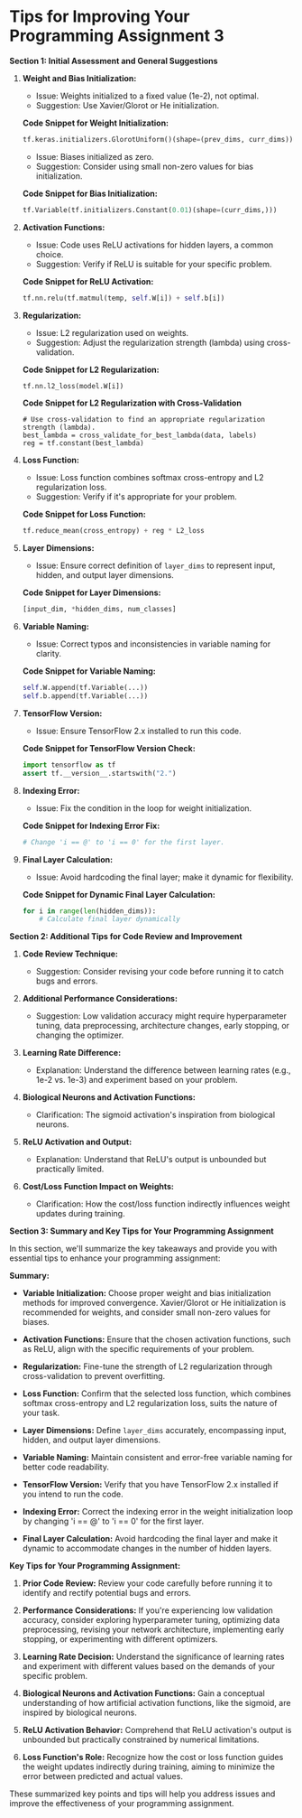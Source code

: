# Tips for Improving Your Programming Assignment 3

**Section 1: Initial Assessment and General Suggestions**

1. **Weight and Bias Initialization:**
   - Issue: Weights initialized to a fixed value (1e-2), not optimal.
   - Suggestion: Use Xavier/Glorot or He initialization.
   
   **Code Snippet for Weight Initialization:**
   ```python
   tf.keras.initializers.GlorotUniform()(shape=(prev_dims, curr_dims))
   ```

   - Issue: Biases initialized as zero.
   - Suggestion: Consider using small non-zero values for bias initialization.
   
   **Code Snippet for Bias Initialization:**
   ```python
   tf.Variable(tf.initializers.Constant(0.01)(shape=(curr_dims,)))
   ```

2. **Activation Functions:**
   - Issue: Code uses ReLU activations for hidden layers, a common choice.
   - Suggestion: Verify if ReLU is suitable for your specific problem.
   
   **Code Snippet for ReLU Activation:**
   ```python
   tf.nn.relu(tf.matmul(temp, self.W[i]) + self.b[i])
   ```

3. **Regularization:**
   - Issue: L2 regularization used on weights.
   - Suggestion: Adjust the regularization strength (lambda) using cross-validation.
   
   **Code Snippet for L2 Regularization:**
   ```python
   tf.nn.l2_loss(model.W[i])
   ```
   **Code Snippet for L2 Regularization with Cross-Validation**
   ```
   # Use cross-validation to find an appropriate regularization strength (lambda).
   best_lambda = cross_validate_for_best_lambda(data, labels)
   reg = tf.constant(best_lambda)
   ```

4. **Loss Function:**
   - Issue: Loss function combines softmax cross-entropy and L2 regularization loss.
   - Suggestion: Verify if it's appropriate for your problem.
   
   **Code Snippet for Loss Function:**
   ```python
   tf.reduce_mean(cross_entropy) + reg * L2_loss
   ```

5. **Layer Dimensions:**
   - Issue: Ensure correct definition of `layer_dims` to represent input, hidden, and output layer dimensions.
   
   **Code Snippet for Layer Dimensions:**
   ```python
   [input_dim, *hidden_dims, num_classes]
   ```

6. **Variable Naming:**
   - Issue: Correct typos and inconsistencies in variable naming for clarity.
   
   **Code Snippet for Variable Naming:**
   ```python
   self.W.append(tf.Variable(...))
   self.b.append(tf.Variable(...))
   ```

7. **TensorFlow Version:**
   - Issue: Ensure TensorFlow 2.x installed to run this code.

   **Code Snippet for TensorFlow Version Check:**
   ```python
   import tensorflow as tf
   assert tf.__version__.startswith("2.")
   ```

8. **Indexing Error:**
   - Issue: Fix the condition in the loop for weight initialization.
   
   **Code Snippet for Indexing Error Fix:**
   ```python
   # Change 'i == @' to 'i == 0' for the first layer.
   ```

9. **Final Layer Calculation:**
   - Issue: Avoid hardcoding the final layer; make it dynamic for flexibility.
   
   **Code Snippet for Dynamic Final Layer Calculation:**
   ```python
   for i in range(len(hidden_dims)):
       # Calculate final layer dynamically
   ```

**Section 2: Additional Tips for Code Review and Improvement**

1. **Code Review Technique:**
   - Suggestion: Consider revising your code before running it to catch bugs and errors.

2. **Additional Performance Considerations:**
   - Suggestion: Low validation accuracy might require hyperparameter tuning, data preprocessing, architecture changes, early stopping, or changing the optimizer.
   
3. **Learning Rate Difference:**
   - Explanation: Understand the difference between learning rates (e.g., 1e-2 vs. 1e-3) and experiment based on your problem.

4. **Biological Neurons and Activation Functions:**
   - Clarification: The sigmoid activation's inspiration from biological neurons.

5. **ReLU Activation and Output:**
   - Explanation: Understand that ReLU's output is unbounded but practically limited.

6. **Cost/Loss Function Impact on Weights:**
   - Clarification: How the cost/loss function indirectly influences weight updates during training.

**Section 3: Summary and Key Tips for Your Programming Assignment**

In this section, we'll summarize the key takeaways and provide you with essential tips to enhance your programming assignment:

**Summary:**

- **Variable Initialization:** Choose proper weight and bias initialization methods for improved convergence. Xavier/Glorot or He initialization is recommended for weights, and consider small non-zero values for biases.

- **Activation Functions:** Ensure that the chosen activation functions, such as ReLU, align with the specific requirements of your problem.

- **Regularization:** Fine-tune the strength of L2 regularization through cross-validation to prevent overfitting.

- **Loss Function:** Confirm that the selected loss function, which combines softmax cross-entropy and L2 regularization loss, suits the nature of your task.

- **Layer Dimensions:** Define `layer_dims` accurately, encompassing input, hidden, and output layer dimensions.

- **Variable Naming:** Maintain consistent and error-free variable naming for better code readability.

- **TensorFlow Version:** Verify that you have TensorFlow 2.x installed if you intend to run the code.

- **Indexing Error:** Correct the indexing error in the weight initialization loop by changing 'i == @' to 'i == 0' for the first layer.

- **Final Layer Calculation:** Avoid hardcoding the final layer and make it dynamic to accommodate changes in the number of hidden layers.

**Key Tips for Your Programming Assignment:**

1. **Prior Code Review:** Review your code carefully before running it to identify and rectify potential bugs and errors.

2. **Performance Considerations:** If you're experiencing low validation accuracy, consider exploring hyperparameter tuning, optimizing data preprocessing, revising your network architecture, implementing early stopping, or experimenting with different optimizers.

3. **Learning Rate Decision:** Understand the significance of learning rates and experiment with different values based on the demands of your specific problem.

4. **Biological Neurons and Activation Functions:** Gain a conceptual understanding of how artificial activation functions, like the sigmoid, are inspired by biological neurons.

5. **ReLU Activation Behavior:** Comprehend that ReLU activation's output is unbounded but practically constrained by numerical limitations.

6. **Loss Function's Role:** Recognize how the cost or loss function guides the weight updates indirectly during training, aiming to minimize the error between predicted and actual values.

These summarized key points and tips will help you address issues and improve the effectiveness of your programming assignment.
